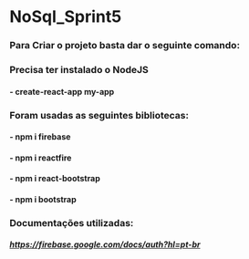 # NoSql_Sprint5
### Para Criar o projeto basta dar o seguinte comando:
### Precisa ter instalado o NodeJS
#### - create-react-app my-app

### Foram usadas as seguintes bibliotecas:
#### - npm i firebase
#### - npm i reactfire
#### - npm i react-bootstrap
#### - npm i bootstrap

### Documentações utilizadas:
##### https://firebase.google.com/docs/auth?hl=pt-br
